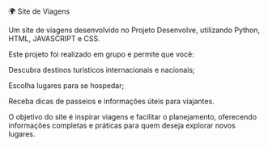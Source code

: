 🌍 Site de Viagens

Um site de viagens desenvolvido no Projeto Desenvolve, utilizando Python, HTML, JAVASCRIPT e CSS.

Este projeto foi realizado em grupo e permite que você:

Descubra destinos turísticos internacionais e nacionais;

Escolha lugares para se hospedar;

Receba dicas de passeios e informações úteis para viajantes.

O objetivo do site é inspirar viagens e facilitar o planejamento, oferecendo informações completas e práticas para quem deseja explorar novos lugares.
